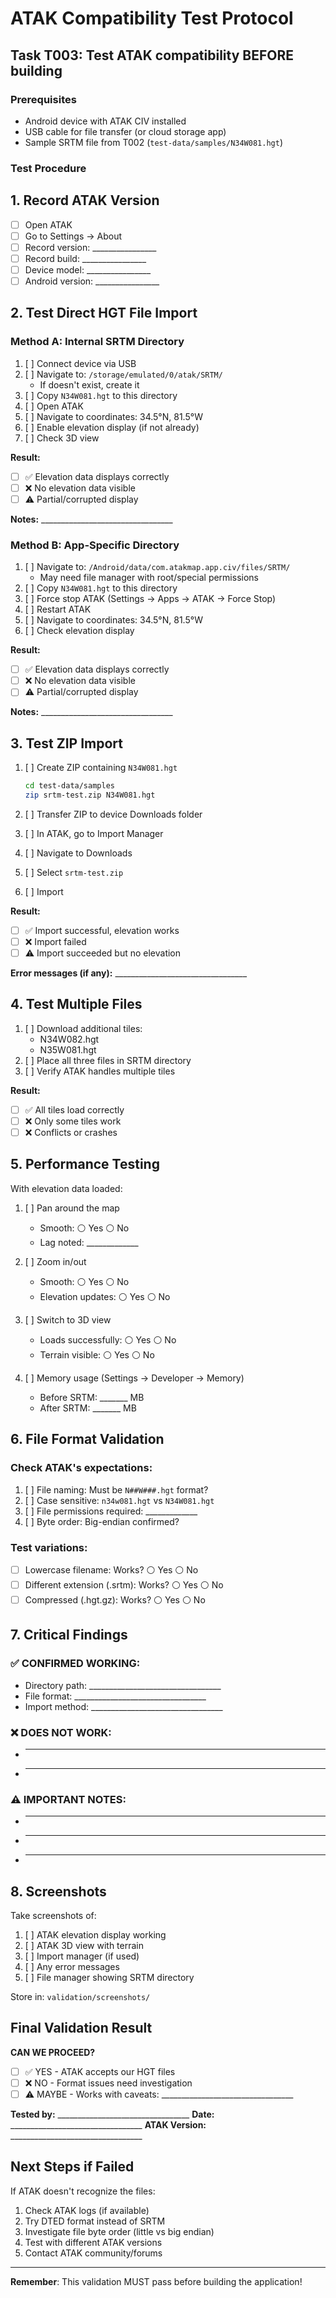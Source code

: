 # ATAK Compatibility Test Protocol

## Task T003: Test ATAK compatibility BEFORE building

### Prerequisites
- Android device with ATAK CIV installed
- USB cable for file transfer (or cloud storage app)
- Sample SRTM file from T002 (`test-data/samples/N34W081.hgt`)

### Test Procedure

## 1. Record ATAK Version
- [ ] Open ATAK
- [ ] Go to Settings → About
- [ ] Record version: ________________
- [ ] Record build: ________________
- [ ] Device model: ________________
- [ ] Android version: ________________

## 2. Test Direct HGT File Import

### Method A: Internal SRTM Directory
1. [ ] Connect device via USB
2. [ ] Navigate to: `/storage/emulated/0/atak/SRTM/`
   - If doesn't exist, create it
3. [ ] Copy `N34W081.hgt` to this directory
4. [ ] Open ATAK
5. [ ] Navigate to coordinates: 34.5°N, 81.5°W
6. [ ] Enable elevation display (if not already)
7. [ ] Check 3D view

**Result:**
- [ ] ✅ Elevation data displays correctly
- [ ] ❌ No elevation data visible
- [ ] ⚠️ Partial/corrupted display

**Notes:** _________________________________

### Method B: App-Specific Directory
1. [ ] Navigate to: `/Android/data/com.atakmap.app.civ/files/SRTM/`
   - May need file manager with root/special permissions
2. [ ] Copy `N34W081.hgt` to this directory
3. [ ] Force stop ATAK (Settings → Apps → ATAK → Force Stop)
4. [ ] Restart ATAK
5. [ ] Navigate to coordinates: 34.5°N, 81.5°W
6. [ ] Check elevation display

**Result:**
- [ ] ✅ Elevation data displays correctly
- [ ] ❌ No elevation data visible
- [ ] ⚠️ Partial/corrupted display

**Notes:** _________________________________

## 3. Test ZIP Import

1. [ ] Create ZIP containing `N34W081.hgt`
   ```bash
   cd test-data/samples
   zip srtm-test.zip N34W081.hgt
   ```

2. [ ] Transfer ZIP to device Downloads folder
3. [ ] In ATAK, go to Import Manager
4. [ ] Navigate to Downloads
5. [ ] Select `srtm-test.zip`
6. [ ] Import

**Result:**
- [ ] ✅ Import successful, elevation works
- [ ] ❌ Import failed
- [ ] ⚠️ Import succeeded but no elevation

**Error messages (if any):** _________________________________

## 4. Test Multiple Files

1. [ ] Download additional tiles:
   - N34W082.hgt
   - N35W081.hgt
2. [ ] Place all three files in SRTM directory
3. [ ] Verify ATAK handles multiple tiles

**Result:**
- [ ] ✅ All tiles load correctly
- [ ] ❌ Only some tiles work
- [ ] ❌ Conflicts or crashes

## 5. Performance Testing

With elevation data loaded:

1. [ ] Pan around the map
   - Smooth: ⚪ Yes ⚪ No
   - Lag noted: _____________

2. [ ] Zoom in/out
   - Smooth: ⚪ Yes ⚪ No
   - Elevation updates: ⚪ Yes ⚪ No

3. [ ] Switch to 3D view
   - Loads successfully: ⚪ Yes ⚪ No
   - Terrain visible: ⚪ Yes ⚪ No

4. [ ] Memory usage (Settings → Developer → Memory)
   - Before SRTM: _______ MB
   - After SRTM: _______ MB

## 6. File Format Validation

### Check ATAK's expectations:
1. [ ] File naming: Must be `N##W###.hgt` format?
2. [ ] Case sensitive: `n34w081.hgt` vs `N34W081.hgt`
3. [ ] File permissions required: _____________
4. [ ] Byte order: Big-endian confirmed?

### Test variations:
- [ ] Lowercase filename: Works? ⚪ Yes ⚪ No
- [ ] Different extension (.srtm): Works? ⚪ Yes ⚪ No
- [ ] Compressed (.hgt.gz): Works? ⚪ Yes ⚪ No

## 7. Critical Findings

### ✅ CONFIRMED WORKING:
- Directory path: _________________________________
- File format: _________________________________
- Import method: _________________________________

### ❌ DOES NOT WORK:
- _________________________________
- _________________________________

### ⚠️ IMPORTANT NOTES:
- _________________________________
- _________________________________
- _________________________________

## 8. Screenshots

Take screenshots of:
1. [ ] ATAK elevation display working
2. [ ] ATAK 3D view with terrain
3. [ ] Import manager (if used)
4. [ ] Any error messages
5. [ ] File manager showing SRTM directory

Store in: `validation/screenshots/`

## Final Validation Result

**CAN WE PROCEED?**
- [ ] ✅ YES - ATAK accepts our HGT files
- [ ] ❌ NO - Format issues need investigation
- [ ] ⚠️ MAYBE - Works with caveats: _________________________________

**Tested by:** _________________________________
**Date:** _________________________________
**ATAK Version:** _________________________________

## Next Steps if Failed

If ATAK doesn't recognize the files:
1. Check ATAK logs (if available)
2. Try DTED format instead of SRTM
3. Investigate file byte order (little vs big endian)
4. Test with different ATAK versions
5. Contact ATAK community/forums

---

**Remember**: This validation MUST pass before building the application!